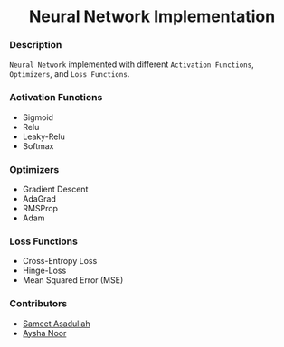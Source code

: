 <h1 align="center">Neural Network Implementation</h1>

### Description
`Neural Network` implemented with different `Activation Functions`, `Optimizers`, and `Loss Functions`. 

### Activation Functions
- Sigmoid
- Relu
- Leaky-Relu
- Softmax

### Optimizers
- Gradient Descent
- AdaGrad
- RMSProp
- Adam

### Loss Functions
- Cross-Entropy Loss
- Hinge-Loss
- Mean Squared Error (MSE)

### Contributors
- [Sameet Asadullah](https://github.com/SameetAsadullah)
- [Aysha Noor](https://github.com/ayshanoorr)
